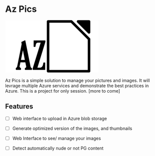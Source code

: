 # Az Pics

![Az Pics](medias/AzPics_300px.png)

Az Pics is a simple solution to manage your pictures and images. It will levrage multiple Azure services and demonstrate the best practices in Azure. This is a project for only session. [more to come]

## Features

- [ ] Web interface to upload in Azure blob storage
- [ ] Generate optimized version of the images, and thumbnails
- [ ] Web Interface to see/ manage your images
- [ ] Detect automatically nude or not PG content


